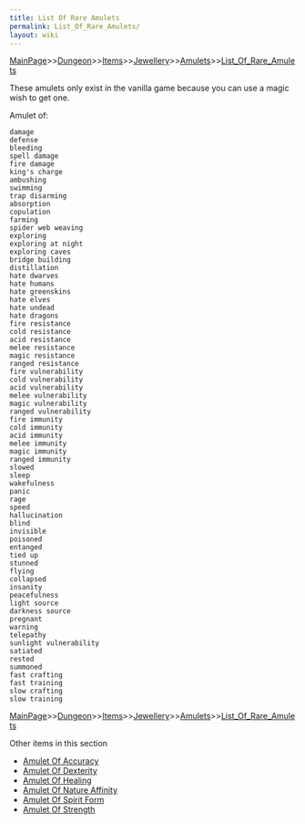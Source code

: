 ```yaml
---
title: List Of Rare Amulets
permalink: List_Of_Rare_Amulets/
layout: wiki
---
```


[MainPage](/keeperrl_wiki/ "wikilink")>>[Dungeon](/keeperrl_wiki/Dungeon "wikilink")>>[Items](/keeperrl_wiki/Items "wikilink")>>[Jewellery](/keeperrl_wiki/Jewellery "wikilink")>>[Amulets](/keeperrl_wiki/Amulets "wikilink")>>[List_Of_Rare_Amulets](/keeperrl_wiki/List_Of_Rare_Amulets "wikilink")

These amulets only exist in the vanilla game because you can use a magic wish to get one.

Amulet of:

	damage
	defense
	bleeding
	spell damage
	fire damage
	king's charge
	ambushing
	swimming
	trap disarming
	absorption
	copulation
	farming
	spider web weaving
	exploring
	exploring at night
	exploring caves
	bridge building
	distillation
	hate dwarves
	hate humans
	hate greenskins
	hate elves
	hate undead
	hate dragons
	fire resistance
	cold resistance
	acid resistance
	melee resistance
	magic resistance
	ranged resistance
	fire vulnerability
	cold vulnerability
	acid vulnerability
	melee vulnerability
	magic vulnerability
	ranged vulnerability
	fire immunity
	cold immunity
	acid immunity
	melee immunity
	magic immunity
	ranged immunity
	slowed
	sleep
	wakefulness
	panic
	rage
	speed 
	hallucination
	blind
	invisible
	poisoned
	entanged
	tied up
	stunned
	flying
	collapsed
	insanity
	peacefulness
	light source
	darkness source
	pregnant
	warning
	telepathy
	sunlight vulnerability
	satiated
	rested
	summoned
	fast crafting
	fast training
	slow crafting
	slow training
	

[MainPage](/keeperrl_wiki/ "wikilink")>>[Dungeon](/keeperrl_wiki/Dungeon "wikilink")>>[Items](/keeperrl_wiki/Items "wikilink")>>[Jewellery](/keeperrl_wiki/Jewellery "wikilink")>>[Amulets](/keeperrl_wiki/Amulets "wikilink")>>[List_Of_Rare_Amulets](/keeperrl_wiki/List_Of_Rare_Amulets "wikilink")

Other items in this section
-    [Amulet Of Accuracy](/keeperrl_wiki/Amulet_Of_Accuracy "wikilink")
-    [Amulet Of Dexterity](/keeperrl_wiki/Amulet_Of_Dexterity "wikilink")
-    [Amulet Of Healing](/keeperrl_wiki/Amulet_Of_Healing "wikilink")
-    [Amulet Of Nature Affinity](/keeperrl_wiki/Amulet_Of_Nature_Affinity "wikilink")
-    [Amulet Of Spirit Form](/keeperrl_wiki/Amulet_Of_Spirit_Form "wikilink")
-    [Amulet Of Strength](/keeperrl_wiki/Amulet_Of_Strength "wikilink")
